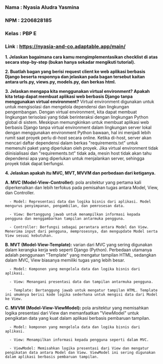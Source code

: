 ### Nama    : Nyasia Aludra Yasmina

### NPM     : 2206828185

### Kelas   : PBP E

### Link    : https://nyasia-and-co.adaptable.app/main/

**1. Jelaskan bagaimana cara kamu mengimplementasikan checklist di atas secara step-by-step (bukan hanya sekadar mengikuti tutorial).**


**2. Buatlah bagan yang berisi request client ke web aplikasi berbasis Django beserta responnya dan jelaskan pada bagan tersebut kaitan antara urls.py, views.py, models.py, dan berkas html.**


**3. Jelaskan mengapa kita menggunakan virtual environment? Apakah kita tetap dapat membuat aplikasi web berbasis Django tanpa menggunakan virtual environment?**
  Virtual environment digunakan untuk untuk mengisolasi dan mengelola dependensi dan lingkungan pengembangan. Dengan virtual environment, kita dapat membuat lingkungan terisolasi yang tidak berinteraksi dengan lingkungan Python global di sistem. Meskipun memungkinkan untuk membuat aplikasi web berbasis Django tanpa virtual environment dalam lingkungan server lokal dengan menggunakan environment Python bawaan, hal ini menjadi lebih rumit saat proyek perlu di-host secara online. Ketika di-host, server akan mencari daftar dependensi dalam berkas "requirements.txt" untuk memenuhi paket yang diperlukan oleh proyek. Jika virtual environment tidak diinisialisasi dan "requirements.txt" tidak ada, mesin host tidak akan tahu dependensi apa yang diperlukan untuk menjalankan server, sehingga proyek tidak dapat berfungsi.

**4. Jelaskan apakah itu MVC, MVT, MVVM dan perbedaan dari ketiganya.**
   
   **A. MVC (Model-View-Controller):** pola arsitektur yang pertama kali diperkenalkan dan lebih terfokus pada pemisahan tugas antara Model, View, dan Controller.
   
      - Model: Representasi data dan logika bisnis dari aplikasi. Model mengurus penyimpanan, pengambilan, dan pemrosesan data.
      
      - View: Bertanggung jawab untuk menampilkan informasi kepada pengguna dan menggambarkan tampilan antarmuka pengguna.
      
      - Controller: Berfungsi sebagai perantara antara Model dan View. Menerima input dari pengguna, memprosesnya, dan mengupdate Model serta View sesuai kebutuhan.
              
   **B. MVT (Model-View-Template):**  varian dari MVC yang sering digunakan dalam kerangka kerja web seperti Django (Python). Perbedaan utamanya adalah penggunaan "Template" yang mengatur tampilan HTML, sedangkan dalam MVC, View biasanya memiliki tugas yang lebih besar.
   
      - Model: Komponen yang mengelola data dan logika bisnis dari aplikasi.
      
      - View: Menangani presentasi data dan tampilan antarmuka pengguna.
      
      - Template: Bertanggung jawab untuk mengatur tampilan HTML. Template ini umumnya berisi kode logika sederhana untuk mengisi data dari Model ke View.
         
   **C. MVVM (Model-View-ViewModel):** pola arsitektur yang memisahkan logika presentasi dari View dan memanfaatkan "ViewModel" untuk pengikatan data yang kuat dalam aplikasi berbasis pembaruan tampilan.
   
      - Model: komponen yang mengelola data dan logika bisnis dari aplikasi.
      
      - View: Menampilkan informasi kepada pengguna seperti dalam MVC.
      
      - ViewModel: Memisahkan logika presentasi dari View dan mengatur pengikatan data antara Model dan View. ViewModel ini sering digunakan dalam aplikasi berbasis pembaruan tampilan.
